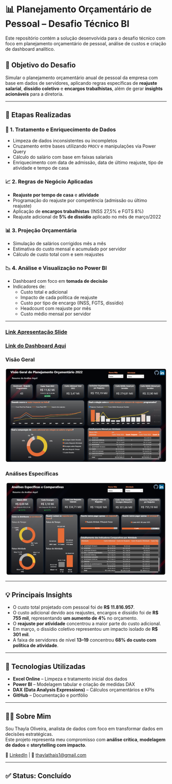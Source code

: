 # 📊 Planejamento Orçamentário de Pessoal – Desafio Técnico BI

Este repositório contém a solução desenvolvida para o desafio técnico com foco em planejamento orçamentário de pessoal, análise de custos e criação de dashboard analítico.

## 🎯 Objetivo do Desafio

Simular o planejamento orçamentário anual de pessoal da empresa com base em dados de servidores, aplicando regras específicas de **reajuste salarial**, **dissídio coletivo** e **encargos trabalhistas**, além de gerar **insights acionáveis** para a diretoria.

---

## 🧩 Etapas Realizadas

### 🔧 1. Tratamento e Enriquecimento de Dados
- Limpeza de dados inconsistentes ou incompletos
- Cruzamento entre bases utilizando `PROCV` e manipulações via Power Query
- Cálculo do salário com base em faixas salariais
- Enriquecimento com data de admissão, data de último reajuste, tipo de atividade e tempo de casa

### 📈 2. Regras de Negócio Aplicadas
- **Reajuste por tempo de casa** e **atividade**
- Programação do reajuste por competência (admissão ou último reajuste)
- Aplicação de **encargos trabalhistas** (INSS 27,5% e FGTS 8%)
- Reajuste adicional de **5% de dissídio** aplicado no mês de março/2022

### 📊 3. Projeção Orçamentária
- Simulação de salários corrigidos mês a mês
- Estimativa do custo mensal e acumulado por servidor
- Cálculo de custo total com e sem reajustes

### 📉 4. Análise e Visualização no Power BI
- Dashboard com foco em **tomada de decisão**
- Indicadores de:
  - Custo total e adicional
  - Impacto de cada política de reajuste
  - Custo por tipo de encargo (INSS, FGTS, dissídio)
  - Headcount com reajuste por mês
  - Custo médio mensal por servidor

---
### [Link Apresentação Slide](https://1drv.ms/p/c/57f9f846065ef253/Eeeo2CcdEoVJjLwQa0eGZjEBgYbWCg3fhBluVvLPGakklg?e=bfKEAr)
### [Link do Dashboard Aqui](https://app.powerbi.com/view?r=eyJrIjoiOWI0MjkwYjItNzUzMC00MWM4LWJmYjAtYmRiYWQ2NDljY2I0IiwidCI6IjcxNTU4ZjkxLWU4ZDAtNDcyYS1hM2Q2LTljOWQ2Y2RkZDU1YSJ9)

<h3>Visão Geral</h3>
<img src="Dashboard/Dash-visao-geral.png" alt="Dashboard Geral" width="600"/>

<h3>Análises Específicas</h3>
<img src="Dashboard/Dash-analises-especificas.png" alt="Dashboard Dark Mode" width="600"/>

---

## 💡 Principais Insights

- O custo total projetado com pessoal foi de **R$ 11.816.957**.
- O custo adicional devido aos reajustes, encargos e dissídio foi de **R$ 755 mil**, representando **um aumento de 4%** no orçamento.
- O **reajuste por atividade** concentrou a maior parte do custo adicional.
- Em março, o dissídio coletivo representou um impacto isolado de **R$ 301 mil**.
- A faixa de servidores de nível **13–19** concentrou **68% do custo com política de atividade**.

---

## 🚀 Tecnologias Utilizadas

- **Excel Online** – Limpeza e tratamento inicial dos dados
- **Power BI** – Modelagem tabular e criação de medidas DAX
- **DAX (Data Analysis Expressions)** – Cálculos orçamentários e KPIs
- **GitHub** – Documentação e portfólio

---

## 🙋‍♀️ Sobre Mim

Sou Thayla Oliveira, analista de dados com foco em transformar dados em decisões estratégicas.  
Este projeto representa meu compromisso com **análise crítica**, **modelagem de dados** e **storytelling com impacto**.

🔗 [LinkedIn](https://www.linkedin.com/in/thayla-oliveira/) | 📧 thaylathais1@gmail.com

---

## ✅ Status: **Concluído**
